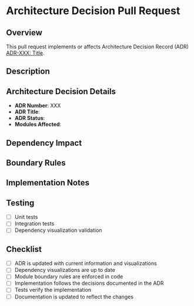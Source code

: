 # Architecture Decision Pull Request

## Overview

This pull request implements or affects Architecture Decision Record (ADR) [ADR-XXX: Title](link-to-adr).

## Description

<!-- Please provide a brief description of the architectural decision and how this PR implements it -->

## Architecture Decision Details

- **ADR Number**: XXX
- **ADR Title**: <!-- Title of the ADR -->
- **ADR Status**: <!-- Proposed, Accepted, Deprecated, or Superseded -->
- **Modules Affected**: <!-- List of modules affected by this change -->

## Dependency Impact

<!-- 
Describe how this PR affects module dependencies. Reference dependency visualizations.
You can generate visualizations using:
  npm run adr:gen-viz -- --adr=XXX --title="Module Dependencies" --modules=module1,module2
-->

## Boundary Rules

<!-- Describe any module boundary rules that are being enforced or modified by this PR -->

## Implementation Notes

<!-- Technical details of how the architectural decision is implemented -->

## Testing

<!-- Describe the tests that verify the implementation -->

- [ ] Unit tests
- [ ] Integration tests
- [ ] Dependency visualization validation

## Checklist

- [ ] ADR is updated with current information and visualizations
- [ ] Dependency visualizations are up to date
- [ ] Module boundary rules are enforced in code
- [ ] Implementation follows the decisions documented in the ADR
- [ ] Tests verify the implementation
- [ ] Documentation is updated to reflect the changes
